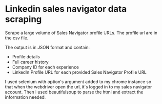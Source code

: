 # Linkedin sales navigator data scraping

Scrape a large volume of Sales Navigator profile URLs. The profile url are in the csv file.

The output is in JSON format and contain:
- Profile details
- Full career history
- Company ID for each experience
- LinkedIn Profile URL for each provided Sales Navigator Profile URL

I used selenium with option's argument added to my chrome instance so that when the webdriver open the url, it's logged in to my sales navigator account. Then I used beautifulsoup to parse the html and extract the information needed.
